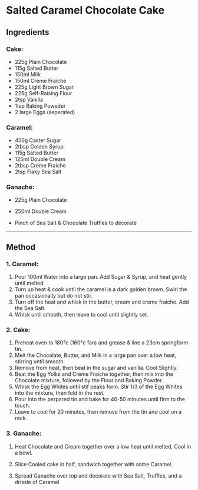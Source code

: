 # Salted Caramel Chocolate Cake

## Ingredients
### Cake:
- 225g Plain Chocolate
- 115g Salted Butter
- 150ml Milk
- 150ml Creme Fraiche
- 225g Light Brown Sugar
- 225g Self-Raising Flour
- 2tsp Vanilla
- 1tsp Baking Poweder
- 2 large Eggs (seperated)

### Caramel:
- 450g Caster Sugar
- 2tbsp Golden Syrup
- 115g Salted Butter
- 125ml Double Cream
- 2tbsp Creme Fraiche
- 2tsp Flaky Sea Salt

### Ganache:
- 225g Plain Chocolate
- 250ml Double Cream

- Pinch of Sea Salt & Chocolate Truffles to decorate

---

## Method
### 1. Caramel:
1. Pour 100ml Water into a large pan. Add Sugar & Syrup, and heat gently until melted.
2. Turn up heat & cook until the caramel is a dark golden brown. Swirl the pan occasionally but do not stir.
3. Turn off the heat and whisk in the butter, cream and creme fraiche. Add the Sea Salt.
4. Whisk until smooth, then leave to cool until slightly set.

### 2. Cake:
1. Preheat oven to 180°c (160°c fan) and grease & line a 23cm springform tin.
2. Melt the Chocolate, Butter, and Milk in a large pan over a low heat, stirring until smooth.
3. Remove from heat, then beat in the sugar and vanilla. Cool Slightly.
4. Beat the Egg Yolks and Creme Fraiche together, then mix into the Chocolate mixture, followed by the Flour and Baking Powder.
5. Whisk the Egg Whites until stif peaks form. Stir 1/3 of the Egg Whites into the mixture, then fold in the rest.
6. Pour into the perpared tin and bake for 40-50 minutes until firm to the touch.
7. Leave to cool for 20 minutes, then remove from the tin and cool on a rack.

### 3. Ganache:
1. Heat Chocolate and Cream together over a low heat until melted, Cool in a bowl.

4. Slice Cooled cake in half, sandwich together with some Caramel.
5. Spread Ganache over top and decorate with Sea Salt, Truffles, and a drissle of Caramel